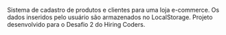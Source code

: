 Sistema de cadastro de produtos e clientes para uma loja e-commerce.
Os dados inseridos pelo usuário são armazenados no LocalStorage.
Projeto desenvolvido para o Desafio 2 do Hiring Coders.
